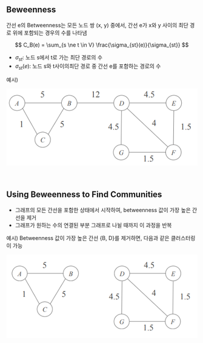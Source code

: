 <br />

## Beweenness

간선 e의 Betweenness는 모든 노드 쌍 (x, y) 중에서, 간선 e가 x와 y 사이의 최단 경로 위에 포함되는 경우의 수를 나타냄

$$
C_B(e) = \sum_{s \ne t \in V} \frac{\sigma_{st}(e)}{\sigma_{st}}
$$

- $\sigma_{st}$: 노드 s에서 t로 가는 최단 경로의 수
- $\sigma_{st}(e)$: 노드 s와 t사이의최단 경로 중 간선 e를 포함하는 경로의 수

<p></p>

예시)

![alt_text](./Figure/Figure106.png)

<br />

## Using Beweenness to Find Communities

- 그래프의 모든 간선을 포함한 상태에서 시작하여, betweenness 값이 가장 높은 간선을 제거
- 그래프가 원하는 수의 연결된 부분 그래프로 나뉠 때까지 이 과정을 반복

<p></p>

예시) Betweenness 값이 가장 높은 간선 {B, D}를 제거하면, 다음과 같은 클러스터링이 가능

![alt_text](./Figure/Figure107.png)

<br />
<br />
<br />
<br />

